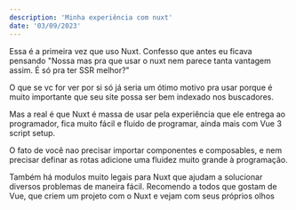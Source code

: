 ```yaml
---
description: 'Minha experiência com nuxt'
date: '03/09/2023'
---
```


Essa é a primeira vez que uso Nuxt.  Confesso que antes eu ficava pensando "Nossa mas pra que usar o nuxt nem parece tanta vantagem assim. É só pra ter SSR melhor?"

O que se vc for ver por si só já seria um ótimo motivo pra usar porque é muito importante que seu site possa ser bem indexado nos buscadores.

Mas a real é que Nuxt é massa de usar pela experiência que ele entrega ao programador, fica muito fácil e fluido de programar, ainda mais com Vue 3 script setup.

O fato de você nao precisar importar componentes e composables, e nem precisar definar as rotas adicione uma fluidez muito grande à programação.

Também há modulos muito legais para Nuxt que ajudam a solucionar diversos problemas de maneira fácil. 
Recomendo a todos que gostam de Vue, que criem um projeto com o Nuxt e vejam com seus próprios olhos